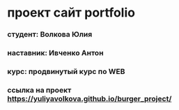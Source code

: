 # проект сайт portfolio
### **студент**:  Волкова Юлия
### **наставник**: Ивченко Антон
### **курс**: продвинутый курс по WEB
### **ссылка на проект**  https://yuliyavolkova.github.io/burger_project/ 
